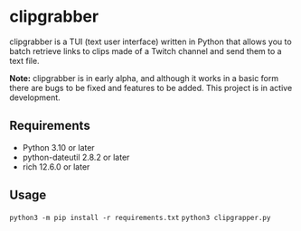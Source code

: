 # clipgrabber
clipgrabber is a TUI (text user interface) written in Python that allows you to batch retrieve links to clips made of a Twitch channel and send them to a text file.

**Note:** clipgrabber is in early alpha, and although it works in a basic form there are bugs to be fixed and features to be added. This project is in active development.

## Requirements
- Python 3.10 or later
- python-dateutil 2.8.2 or later
- rich 12.6.0 or later

## Usage
`python3 -m pip install -r requirements.txt`
`python3 clipgrapper.py`